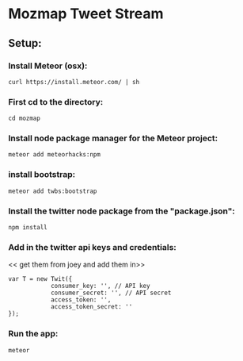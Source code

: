 # Mozmap Tweet Stream

## Setup:

### Install Meteor (osx):
```
curl https://install.meteor.com/ | sh
```

### First cd to the directory:
```
cd mozmap
```

### Install node package manager for the  Meteor project:
```
meteor add meteorhacks:npm
```


### install bootstrap:
```
meteor add twbs:bootstrap
```
### Install the twitter node package from the "package.json":
```
npm install
```

### Add in the twitter api keys and credentials:
<< get them from joey and add them in>>
```
var T = new Twit({
            consumer_key: '', // API key
            consumer_secret: '', // API secret
            access_token: '',
            access_token_secret: ''
});
```


### Run the app:
```
meteor
```


